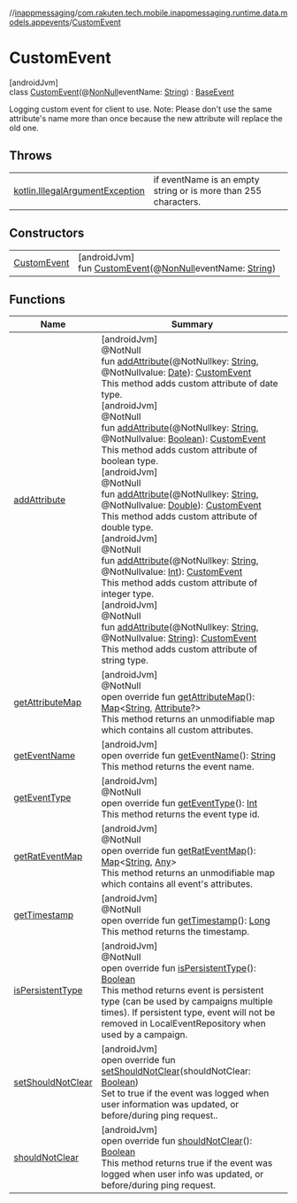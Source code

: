 //[inappmessaging](../../../index.md)/[com.rakuten.tech.mobile.inappmessaging.runtime.data.models.appevents](../index.md)/[CustomEvent](index.md)

# CustomEvent

[androidJvm]\
class [CustomEvent](index.md)(@[NonNull](https://developer.android.com/reference/kotlin/androidx/annotation/NonNull.html)eventName: [String](https://kotlinlang.org/api/latest/jvm/stdlib/kotlin/-string/index.html)) : [BaseEvent](../-base-event/index.md)

Logging custom event for client to use. Note: Please don't use the same attribute's name more than once because the new attribute will replace the old one.

## Throws

| | |
|---|---|
| [kotlin.IllegalArgumentException](https://kotlinlang.org/api/latest/jvm/stdlib/kotlin/-illegal-argument-exception/index.html) | if eventName is an empty string or is more than 255 characters. |

## Constructors

| | |
|---|---|
| [CustomEvent](-custom-event.md) | [androidJvm]<br>fun [CustomEvent](-custom-event.md)(@[NonNull](https://developer.android.com/reference/kotlin/androidx/annotation/NonNull.html)eventName: [String](https://kotlinlang.org/api/latest/jvm/stdlib/kotlin/-string/index.html)) |

## Functions

| Name | Summary |
|---|---|
| [addAttribute](add-attribute.md) | [androidJvm]<br>@NotNull<br>fun [addAttribute](add-attribute.md)(@NotNullkey: [String](https://kotlinlang.org/api/latest/jvm/stdlib/kotlin/-string/index.html), @NotNullvalue: [Date](https://developer.android.com/reference/kotlin/java/util/Date.html)): [CustomEvent](index.md)<br>This method adds custom attribute of date type.<br>[androidJvm]<br>@NotNull<br>fun [addAttribute](add-attribute.md)(@NotNullkey: [String](https://kotlinlang.org/api/latest/jvm/stdlib/kotlin/-string/index.html), @NotNullvalue: [Boolean](https://kotlinlang.org/api/latest/jvm/stdlib/kotlin/-boolean/index.html)): [CustomEvent](index.md)<br>This method adds custom attribute of boolean type.<br>[androidJvm]<br>@NotNull<br>fun [addAttribute](add-attribute.md)(@NotNullkey: [String](https://kotlinlang.org/api/latest/jvm/stdlib/kotlin/-string/index.html), @NotNullvalue: [Double](https://kotlinlang.org/api/latest/jvm/stdlib/kotlin/-double/index.html)): [CustomEvent](index.md)<br>This method adds custom attribute of double type.<br>[androidJvm]<br>@NotNull<br>fun [addAttribute](add-attribute.md)(@NotNullkey: [String](https://kotlinlang.org/api/latest/jvm/stdlib/kotlin/-string/index.html), @NotNullvalue: [Int](https://kotlinlang.org/api/latest/jvm/stdlib/kotlin/-int/index.html)): [CustomEvent](index.md)<br>This method adds custom attribute of integer type.<br>[androidJvm]<br>@NotNull<br>fun [addAttribute](add-attribute.md)(@NotNullkey: [String](https://kotlinlang.org/api/latest/jvm/stdlib/kotlin/-string/index.html), @NotNullvalue: [String](https://kotlinlang.org/api/latest/jvm/stdlib/kotlin/-string/index.html)): [CustomEvent](index.md)<br>This method adds custom attribute of string type. |
| [getAttributeMap](get-attribute-map.md) | [androidJvm]<br>@NotNull<br>open override fun [getAttributeMap](get-attribute-map.md)(): [Map](https://kotlinlang.org/api/latest/jvm/stdlib/kotlin.collections/-map/index.html)&lt;[String](https://kotlinlang.org/api/latest/jvm/stdlib/kotlin/-string/index.html), [Attribute](../../com.rakuten.tech.mobile.inappmessaging.runtime.data.models/-attribute/index.md)?&gt;<br>This method returns an unmodifiable map which contains all custom attributes. |
| [getEventName](../-base-event/get-event-name.md) | [androidJvm]<br>open override fun [getEventName](../-base-event/get-event-name.md)(): [String](https://kotlinlang.org/api/latest/jvm/stdlib/kotlin/-string/index.html)<br>This method returns the event name. |
| [getEventType](../-base-event/get-event-type.md) | [androidJvm]<br>@NotNull<br>open override fun [getEventType](../-base-event/get-event-type.md)(): [Int](https://kotlinlang.org/api/latest/jvm/stdlib/kotlin/-int/index.html)<br>This method returns the event type id. |
| [getRatEventMap](get-rat-event-map.md) | [androidJvm]<br>@NotNull<br>open override fun [getRatEventMap](get-rat-event-map.md)(): [Map](https://kotlinlang.org/api/latest/jvm/stdlib/kotlin.collections/-map/index.html)&lt;[String](https://kotlinlang.org/api/latest/jvm/stdlib/kotlin/-string/index.html), [Any](https://kotlinlang.org/api/latest/jvm/stdlib/kotlin/-any/index.html)&gt;<br>This method returns an unmodifiable map which contains all event's attributes. |
| [getTimestamp](../-base-event/get-timestamp.md) | [androidJvm]<br>@NotNull<br>open override fun [getTimestamp](../-base-event/get-timestamp.md)(): [Long](https://kotlinlang.org/api/latest/jvm/stdlib/kotlin/-long/index.html)<br>This method returns the timestamp. |
| [isPersistentType](../-base-event/is-persistent-type.md) | [androidJvm]<br>@NotNull<br>open override fun [isPersistentType](../-base-event/is-persistent-type.md)(): [Boolean](https://kotlinlang.org/api/latest/jvm/stdlib/kotlin/-boolean/index.html)<br>This method returns event is persistent type (can be used by campaigns multiple times). If persistent type, event will not be removed in LocalEventRepository when used by a campaign. |
| [setShouldNotClear](../-base-event/set-should-not-clear.md) | [androidJvm]<br>open override fun [setShouldNotClear](../-base-event/set-should-not-clear.md)(shouldNotClear: [Boolean](https://kotlinlang.org/api/latest/jvm/stdlib/kotlin/-boolean/index.html))<br>Set to true if the event was logged when user information was updated, or before/during ping request.. |
| [shouldNotClear](../-base-event/should-not-clear.md) | [androidJvm]<br>open override fun [shouldNotClear](../-base-event/should-not-clear.md)(): [Boolean](https://kotlinlang.org/api/latest/jvm/stdlib/kotlin/-boolean/index.html)<br>This method returns true if the event was logged when user info was updated, or before/during ping request. |

